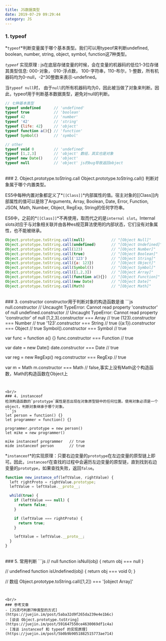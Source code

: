 ```yaml
---
title: JS数据类型
date: 2019-07-29 09:29:44
category: JS
---
```



### 1. typeof
*`typeof`*判断变量属于哪个基本类型。我们可以用typeof来判断undefined, boolean, number, string, object, symbol, function这7种类型。

*`typeof`* 实现原理 : js在底层存储变量的时候，会在变量的机器码的低位1-3位存储其类型信息: 000-对象， 010-浮点数， 100-字符串，110-布尔，1-整数，所有机器码均为0-null，-2^30整数来表示-undefined。

当`typeof null`时， 由于`null`的所有机器码均为0，因此被当做了对象来判断。因此，typeof用于判断基本数据类型，避免对null的判断。

```js
// 七种基本类型
typeof undefined      // 'undefined'
typeof true           // 'boolean'
typeof 42             // 'number'
typeof '42'           // 'string'
typeof {life: 42}     // 'object'
typeof function a(){} // 'function'
typeof Symbol()       // 'symbol'

// other
typeof void 0         // 'undefined'
typeof [1,2,3]        // 'object' 数组，其实也是对象
typeof new Date()     // 'object'
typeof null           // 'object' js的bug导致返回object
```




<br/>
### 2. Object.prototype.toString.call
Object.prototype.toString.call() 判断对象属于哪个内置类型。

ES5中每种内置对象都定义了*`[[Class]]`*内部属性的值。宿主对象的[[Class]]内部属性的值可以是除了Arguments, Array, Boolean, Date, Error, Function, JSON, Math, Number, Object, RegExp, String的任何字符串。

ES6中，之前的*`[[Class]]`*不再使用，取而代之的是`internal slot`。Internal slots对应于与对象相关联并由各种es规范算法使用的内部状态，它们没有对象属性，也不能被继承。

```js
Object.prototype.toString.call(null)            // "[Object Null]"  
Object.prototype.toString.call(undefined)       // "[Object Undefined]"
Object.prototype.toString.call(123)             // "[Object Number]"
Object.prototype.toString.call(true)            // "[Object Boolean]"
Object.prototype.toString.call('123')           // "[Object String]"
Object.prototype.toString.call({a: 123})        // "[Object Object]"
Object.prototype.toString.call(Symbol())        // "[Object Symbol]"
Object.prototype.toString.call([1,2,3])         // "[Object Array]"
Object.prototype.toString.call(function a(){})  // "[Object Function]"
Object.prototype.toString.call(new Date)        // "[Object Date]"
Object.prototype.toString.call(Math)            // "[Object Math]"
```



<br/>
### 3. constructor
constructor用于判断对象的构造函数是谁
```js
null.constructor        // Uncaught TypeError: Cannot read property 'constructor' of null
undefined.constructor   // Uncaught TypeError: Cannot read property 'constructor' of null
[1,2,3].constructor === Array     // true
(123).constructor === Number      // true
'123'.constructor === String      // true
({a:1}).constructor === Object    // true
Symbol().constructor === Symbol   // true

var func = function a() {}
func.constructor === Function     // true

var date = new Date()
date.constructor === Date         // true

var reg = new RegExp()
reg.constructor === RegExp        // true

var m = Math
m.constructor === Math            // false,事实上没有Math这个构造函数，Math的构造函数在Object上


```


<br/>
### 4. instanceof
检测构造函数的`prototype`属性是否出现在对象原型链中的任何位置。使用对象必须是一个object，判断对象继承于哪个对象。
```js
let person = function() {}
let programmer = function() {}

programmer.prototype = new person()
let mike = new programmer()

mike instanceof programmer   // true
mide instanceof person       // true
```

*`instanceof`*的实现原理：只要右边变量的`prototype`在左边变量的原型链上即可。因此，`instanceof`在查找的过程中会遍历左边变量的原型链，直到找到右边变量的`prototype`，如果查找失败，返回`false`。

```js
function new_instance_of(leftValue, rightValue) {
  left rightProto = rightValue.prototype;
  leftValue = leftValue.__proto__;

  whild(true) {
    if (leftValue === null) {
      return false;
    }

    if (leftValue === rightProto) {
      return true;
    }

    leftValue = leftValue.__proto__;
  }
}
```



<br/>
### 5. 常用判断
```js
// null
function isNull(obj) {
  return obj === null
}

// undefined
function isUndefined(obj) {
  return obj === void 0;
}

// 数组
Object.prototype.toString.call([1,2]) === '[object Array]'
```


<br/>
### 参考文章
- [JS灵巧判断7种类型的方式](https://juejin.im/post/5aba32d9f265da239e4e1b6c)
- [谈谈 Object.prototype.toString](https://juejin.im/post/591647550ce4630069df1c4a)
- [浅谈 instanceof 和 typeof 的实现原理](https://juejin.im/post/5b0b9b9051882515773ae714)

